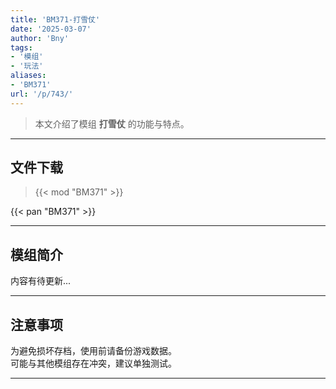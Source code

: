 ```yaml
---
title: 'BM371-打雪仗'
date: '2025-03-07'
author: 'Bny'
tags:
- '模组'
- '玩法'
aliases:
- 'BM371'
url: '/p/743/'
---
```


> 本文介绍了模组 **打雪仗** 的功能与特点。

---

## 文件下载  

> {{< mod "BM371" >}}  

{{< pan "BM371" >}}  

---

## 模组简介

>  
内容有待更新...  

---

## 注意事项

>  
为避免损坏存档，使用前请备份游戏数据。  
可能与其他模组存在冲突，建议单独测试。  

---

